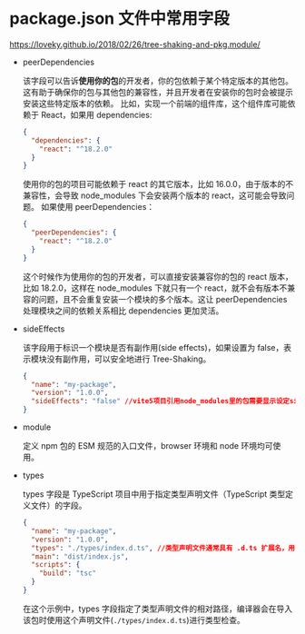 # package.json 文件中常用字段

https://loveky.github.io/2018/02/26/tree-shaking-and-pkg.module/

- peerDependencies

  该字段可以告诉**使用你的包**的开发者，你的包依赖于某个特定版本的其他包。这有助于确保你的包与其他包的兼容性，并且开发者在安装你的包时会被提示安装这些特定版本的依赖。
  比如，实现一个前端的组件库，这个组件库可能依赖于 React，如果用 dependencies:

  ```json
  {
    "dependencies": {
      "react": "^18.2.0"
    }
  }
  ```

  使用你的包的项目可能依赖于 react 的其它版本，比如 16.0.0，由于版本的不兼容性，会导致 node_modules 下会安装两个版本的 react，这可能会导致问题。
  如果使用 peerDependencies：

  ```json
  {
    "peerDependencies": {
      "react": "^18.2.0"
    }
  }
  ```

  这个时候作为使用你的包的开发者，可以直接安装兼容你的包的 react 版本，比如 18.2.0，这样在 node_modules 下就只有一个 react，就不会有版本不兼容的问题，且不会重复安装一个模块的多个版本。这让 peerDependencies 处理模块之间的依赖关系相比 dependencies 更加灵活。

- sideEffects

  该字段用于标识一个模块是否有副作用(side effects)，如果设置为 false，表示模块没有副作用，可以安全地进行 Tree-Shaking。

  ```json
  {
    "name": "my-package",
    "version": "1.0.0",
    "sideEffects": "false" //vite5项目引用node_modules里的包需要显示设定sideEffects为false，才能Tree-Shaking。
  }
  ```

- module

  定义 npm 包的 ESM 规范的入口文件，browser 环境和 node 环境均可使用。

- types

  types 字段是 TypeScript 项目中用于指定类型声明文件（TypeScript 类型定义文件）的字段。

  ```json
  {
    "name": "my-package",
    "version": "1.0.0",
    "types": "./types/index.d.ts", //类型声明文件通常具有 .d.ts 扩展名，用于描述 JavaScript 文件中的类型信息，以便在 TypeScript 项目中进行静态类型检查。
    "main": "dist/index.js",
    "scripts": {
      "build": "tsc"
    }
  }
  ```

  在这个示例中，types 字段指定了类型声明文件的相对路径，编译器会在导入该包时使用这个声明文件(`./types/index.d.ts`)进行类型检查。
